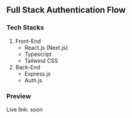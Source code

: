 ## Full Stack Authentication Flow

### Tech Stacks

1. Front-End
    * React.js (Next.js)
    * Typescript
    * Tailwind CSS
2. Back-End
    * Express.js
    * Auth.js

### Preview
Live link: soon